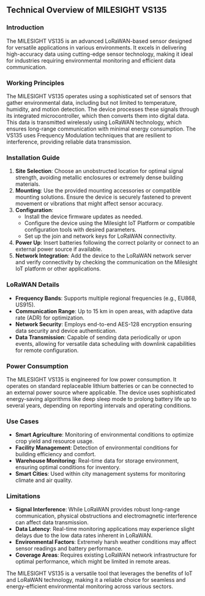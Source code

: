 ## Technical Overview of MILESIGHT VS135

### Introduction
The MILESIGHT VS135 is an advanced LoRaWAN-based sensor designed for versatile applications in various environments. It excels in delivering high-accuracy data using cutting-edge sensor technology, making it ideal for industries requiring environmental monitoring and efficient data communication.

### Working Principles
The MILESIGHT VS135 operates using a sophisticated set of sensors that gather environmental data, including but not limited to temperature, humidity, and motion detection. The device processes these signals through its integrated microcontroller, which then converts them into digital data. This data is transmitted wirelessly using LoRaWAN technology, which ensures long-range communication with minimal energy consumption. The VS135 uses Frequency Modulation techniques that are resilient to interference, providing reliable data transmission.

### Installation Guide
1. **Site Selection**: Choose an unobstructed location for optimal signal strength, avoiding metallic enclosures or extremely dense building materials.
2. **Mounting**: Use the provided mounting accessories or compatible mounting solutions. Ensure the device is securely fastened to prevent movement or vibrations that might affect sensor accuracy.
3. **Configuration**:
   - Install the device firmware updates as needed.
   - Configure the device using the Milesight IoT Platform or compatible configuration tools with desired parameters.
   - Set up the join and network keys for LoRaWAN connectivity.
4. **Power Up**: Insert batteries following the correct polarity or connect to an external power source if available.
5. **Network Integration**: Add the device to the LoRaWAN network server and verify connectivity by checking the communication on the Milesight IoT platform or other applications.

### LoRaWAN Details
- **Frequency Bands**: Supports multiple regional frequencies (e.g., EU868, US915).
- **Communication Range**: Up to 15 km in open areas, with adaptive data rate (ADR) for optimization.
- **Network Security**: Employs end-to-end AES-128 encryption ensuring data security and device authentication.
- **Data Transmission**: Capable of sending data periodically or upon events, allowing for versatile data scheduling with downlink capabilities for remote configuration.

### Power Consumption
The MILESIGHT VS135 is engineered for low power consumption. It operates on standard replaceable lithium batteries or can be connected to an external power source where applicable. The device uses sophisticated energy-saving algorithms like deep sleep mode to prolong battery life up to several years, depending on reporting intervals and operating conditions.

### Use Cases
- **Smart Agriculture**: Monitoring of environmental conditions to optimize crop yield and resource usage.
- **Facility Management**: Detection of environmental conditions for building efficiency and comfort.
- **Warehouse Monitoring**: Real-time data for storage environment, ensuring optimal conditions for inventory.
- **Smart Cities**: Used within city management systems for monitoring climate and air quality.

### Limitations
- **Signal Interference**: While LoRaWAN provides robust long-range communication, physical obstructions and electromagnetic interference can affect data transmission.
- **Data Latency**: Real-time monitoring applications may experience slight delays due to the low data rates inherent in LoRaWAN.
- **Environmental Factors**: Extremely harsh weather conditions may affect sensor readings and battery performance.
- **Coverage Areas**: Requires existing LoRaWAN network infrastructure for optimal performance, which might be limited in remote areas.

The MILESIGHT VS135 is a versatile tool that leverages the benefits of IoT and LoRaWAN technology, making it a reliable choice for seamless and energy-efficient environmental monitoring across various sectors.